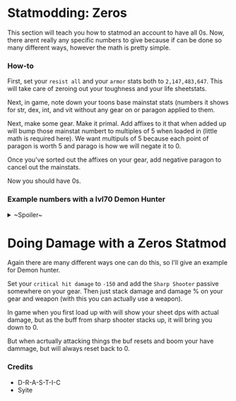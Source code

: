 # Statmodding: Zeros
This section will teach you how to statmod an account to have all 0s. Now, there arent really any specific numbers to give because if can be done so many different ways, however the math is pretty simple.

### How-to
First, set your `resist all` and your `armor` stats both to `2,147,483,647`. This will take care of zeroing out your toughness and your life sheetstats.

Next, in game, note down your toons base mainstat stats (numbers it shows for str, dex, int, and vit without any gear on or paragon applied to them.

Next, make some gear. Make it primal. Add affixes to it that when added up will bump those mainstat numbert to multiples of 5 when loaded in (little math is required here). We want multipuls of 5 because each point of paragon is worth 5 and parago is how we will negate it to 0.

Once you've sorted out the affixes on your gear, add negative paragon to cancel out the mainstats.

Now you should have 0s.

### Example numbers with a lvl70 Demon Hunter
<details>
  <summary>~Spoiler~</summary>
  <p>  
    
  * Paragon Stats:  
    + **Armor:** `2147483647`  
    + **Resist All:** `2147483647`  
    + **Vitality:** `-659`  
    + **Dexterity:** `-673`  
    + **Strength:** `-645`  
    + **Intelligence:** `-645`  
  * Affexes for gear:  
    + 4x `495-787 Strength`  
    + 4x `495-787 Intelligence`  
    + 4x `495-787 Dexterity`  
    + 4x `495-787 Vitality`  
  </p>
</details>

# Doing Damage with a Zeros Statmod
Again there are many different ways one can do this, so I'll give an example for Demon hunter.

Set your `critical hit damage` to `-150` and add the `Sharp Shooter` passive somewhere on your gear. Then just stack damage and damage % on your gear and weapon (with this you can actually use a weapon).

In game when you first load up with will show your sheet dps with actual damage, but as the buff from sharp shooter stacks up, it will bring you down to 0.

But when acrtually attacking things the buf resets and boom your have dammage, but will always reset back to 0.

### Credits
* D-R-A-S-T-I-C
* Syite
